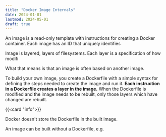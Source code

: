 ```yaml
---
title: "Docker Image Internals"
date: 2024-01-01
lastmod: 2024-05-01
draft: true
---
```


An image is a read-only template with instructions for creating a Docker container.
Each image has an ID that uniquely identifies


Image is layered, layers of filesystems.
Each layer is a specification of how modifi

What that means is that an image is often based on another image.

To build your own image, you create a Dockerfile with a simple syntax for defining the steps needed to create the image and run it. 
**Each instruction in a Dockerfile creates a layer in the image.**
When the Dockerfile is modified and the image needs to be rebuilt, only those layers which have changed are rebuilt.


{{<card "info">}}

Docker doesn't store the Dockerfile in the built image.

An image can be built without a Dockerfile, e.g. 
